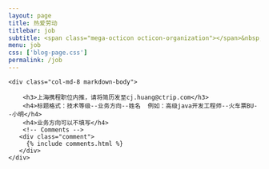 ```yaml
---
layout: page
title: 热爱劳动
titlebar: job
subtitle: <span class="mega-octicon octicon-organization"></span>&nbsp;&nbsp; 简历都到碗里来
menu: job
css: ['blog-page.css']
permalink: /job
---
```

<article class="post container" itemscope itemtype="http://schema.org/BlogPosting">
<div class="row">

    <div class="col-md-8 markdown-body">
		
        <h3>上海携程职位内推，请将简历发至cj.huang@ctrip.com</h3>
		<h4>标题格式：技术等级--业务方向--姓名  例如：高级java开发工程师--火车票BU--小明</h4>
		<h4>业务方向可以不填写</h4>
        <!-- Comments -->
       <div class="comment">
         {% include comments.html %}
       </div>
    </div>

</div>
</article>
<script>
    $(document).ready(function(){

        // Enable bootstrap tooltip
        $("body").tooltip({ selector: '[data-toggle=tooltip]' });

    });
</script>